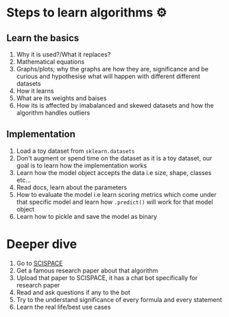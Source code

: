 # Steps to learn algorithms ⚙️

## Learn the basics

1. Why it is used?/What it replaces?
1. Mathematical equations 
1. Graphs/plots; why the graphs are how they are, significance and be curious and hypothesise what will happen with different different datasets
1. How it learns
1. What are its weights and baises
2. How its is affected by imabalanced and skewed datasets and how the algorithm handles outliers

## Implementation
1. Load a toy dataset from `sklearn.datasets` 
1. Don't augment or spend time on the dataset as it is a toy dataset, our goal is to learn how the implementation works
2. Learn how the model object accepts the data i.e size, shape, classes etc...
3. Read docs, learn about the parameters
4. How to evaluate the model i.e learn scoring metrics which come under that specific model and learn how `.predict()` will work for that model object
5. Learn how to pickle and save the model as binary

# Deeper dive

1. Go to [SCISPACE](https://typeset.io/)
2. Get a famous research paper about that algorithm
3. Upload that paper to SCISPACE, it has a chat bot specifically for research paper
4. Read and ask questions if any to the bot
5. Try to the understand significance of every formula and every statement
6. Learn the real life/best use cases

